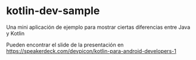 # kotlin-dev-sample
Una mini aplicación de ejemplo para mostrar ciertas diferencias entre Java y Kotlin

Pueden encontrar el slide de la presentación en https://speakerdeck.com/devpicon/kotlin-para-android-developers-1
